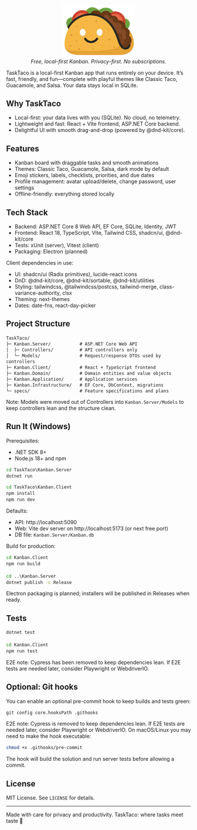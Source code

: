 <p align="center">
  <img src="Kanban.Client/src/components/ui/TaskTaco_logo.png" alt="TaskTaco Logo" width="200" />
  <br/>
  <em>Free, local-first Kanban. Privacy-first. No subscriptions.</em>
  </p>

TaskTaco is a local-first Kanban app that runs entirely on your device. It’s fast, friendly, and fun—complete with playful themes like Classic Taco, Guacamole, and Salsa. Your data stays local in SQLite.

## Why TaskTaco

- Local-first: your data lives with you (SQLite). No cloud, no telemetry.
- Lightweight and fast: React + Vite frontend, ASP.NET Core backend.
- Delightful UI with smooth drag-and-drop (powered by @dnd-kit/core).

## Features

- Kanban board with draggable tasks and smooth animations
- Themes: Classic Taco, Guacamole, Salsa, dark mode by default
- Emoji stickers, labels, checklists, priorities, and due dates
- Profile management: avatar upload/delete, change password, user settings
- Offline-friendly: everything stored locally

## Tech Stack

- Backend: ASP.NET Core 8 Web API, EF Core, SQLite, Identity, JWT
- Frontend: React 18, TypeScript, Vite, Tailwind CSS, shadcn/ui, @dnd-kit/core
- Tests: xUnit (server), Vitest (client)
- Packaging: Electron (planned)

Client dependencies in use:
- UI: shadcn/ui (Radix primitives), lucide-react icons
- DnD: @dnd-kit/core, @dnd-kit/sortable, @dnd-kit/utilities
- Styling: tailwindcss, @tailwindcss/postcss, tailwind-merge, class-variance-authority, clsx
- Theming: next-themes
- Dates: date-fns, react-day-picker

## Project Structure

```
TaskTaco/
├─ Kanban.Server/           # ASP.NET Core Web API
│  ├─ Controllers/          # API controllers only
│  └─ Models/               # Request/response DTOs used by controllers
├─ Kanban.Client/           # React + TypeScript frontend
├─ Kanban.Domain/           # Domain entities and value objects
├─ Kanban.Application/      # Application services
├─ Kanban.Infrastructure/   # EF Core, DbContext, migrations
└─ specs/                   # Feature specifications and plans
```

Note: Models were moved out of Controllers into `Kanban.Server/Models` to keep controllers lean and the structure clean.

## Run It (Windows)

Prerequisites:
- .NET SDK 8+
- Node.js 18+ and npm

```cmd
cd TaskTaco\Kanban.Server
dotnet run
```

```cmd
cd TaskTaco\Kanban.Client
npm install
npm run dev
```

Defaults:
- API: http://localhost:5090
- Web: Vite dev server on http://localhost:5173 (or next free port)
- DB file: `Kanban.Server/Kanban.db`

Build for production:

```cmd
cd Kanban.Client
npm run build

cd ..\Kanban.Server
dotnet publish -c Release
```

Electron packaging is planned; installers will be published in Releases when ready.

## Tests

```cmd
dotnet test

cd Kanban.Client
npm run test
```

E2E note: Cypress has been removed to keep dependencies lean. If E2E tests are needed later, consider Playwright or WebdriverIO.

## Optional: Git hooks

You can enable an optional pre-commit hook to keep builds and tests green:

```cmd
git config core.hooksPath .githooks
```

E2E note: Cypress is removed to keep dependencies lean. If E2E tests are needed later, consider Playwright or WebdriverIO.
On macOS/Linux you may need to make the hook executable:

```bash
chmod +x .githooks/pre-commit
```

The hook will build the solution and run server tests before allowing a commit.

## License

MIT License. See `LICENSE` for details.

---

Made with care for privacy and productivity. TaskTaco: where tasks meet taste 🌮
